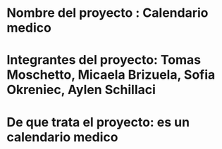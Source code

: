 # Nombre del proyecto : Calendario medico 

# Integrantes del proyecto: Tomas Moschetto, Micaela Brizuela, Sofia Okreniec, Aylen Schillaci

# De que trata el proyecto: es un calendario medico
